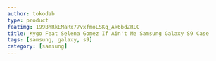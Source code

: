 ```yaml
---
author: tokodab
type: product
featimg: 199BhRkEMaRx77vxfmoLSKq_Ak6bdZRLC
title: Kygo Feat Selena Gomez If Ain't Me Samsung Galaxy S9 Case
tags: [samsung, galaxy, s9]
category: [samsung]
---
```

